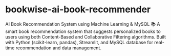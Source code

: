 # bookwise-ai-book-recommender
AI Book Recommendation System using Machine Learning &amp; MySQL 📚 A smart book recommendation system that suggests personalized books to users using both Content-Based and Collaborative Filtering algorithms. Built with Python (scikit-learn, pandas), Streamlit, and MySQL database for real-time recommendation and data management.
